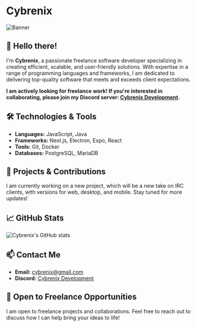 # Cybrenix

![Banner](https://via.placeholder.com/1000x200.png?text=Cybrenix+-+Freelance+Software+Developer)

## 👋 Hello there!

I'm **Cybrenix**, a passionate freelance software developer specializing in creating efficient, scalable, and user-friendly solutions. With expertise in a range of programming languages and frameworks, I am dedicated to delivering top-quality software that meets and exceeds client expectations.

**I am actively looking for freelance work! If you're interested in collaborating, please join my Discord server: [Cybrenix Development](https://discord.gg/xuE7wsypc9).**

## 🛠️ Technologies & Tools

- **Languages:** JavaScript, Java
- **Frameworks:** Next.js, Electron, Expo, React
- **Tools:** Git, Docker
- **Databases:** PostgreSQL, MariaDB

## 🚀 Projects & Contributions

I am currently working on a new project, which will be a new take on IRC clients, with versions for web, desktop, and mobile.
Stay tuned for more updates!

## 📈 GitHub Stats

![Cybrenix's GitHub stats](https://github-readme-stats.vercel.app/api?username=cybrenix&show_icons=true&theme=radical)

## 📫 Contact Me

- **Email:** cybrenix@gmail.com
- **Discord:** [Cybrenix Development](https://discord.gg/xuE7wsypc9)

## 💼 Open to Freelance Opportunities

I am open to freelance projects and collaborations. Feel free to reach out to discuss how I can help bring your ideas to life!

